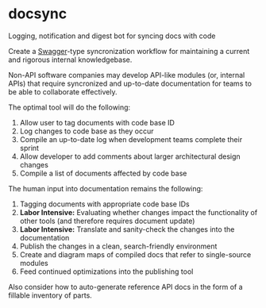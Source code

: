 # docsync
Logging, notification and digest bot for syncing docs with code

Create a [Swagger](https://swagger.io/)-type syncronization workflow for maintaining a current and rigorous internal knowledgebase.

Non-API software companies may develop API-like modules (or, internal APIs) that require syncronized and up-to-date documentation for teams to be able to collaborate effectively.

The optimal tool will do the following:

1. Allow user to tag documents with code base ID
1. Log changes to code base as they occur
1. Compile an up-to-date log when development teams complete their sprint
1. Allow developer to add comments about larger architectural design changes
1. Compile a list of documents affected by code base

The human input into documentation remains the following:

1. Tagging documents with appropriate code base IDs
1. **Labor Intensive:** Evaluating whether changes impact the functionality of other tools (and therefore requires document update)
1. **Labor Intensive:** Translate and sanity-check the changes into the documentation
1. Publish the changes in a clean, search-friendly environment
1. Create and diagram maps of compiled docs that refer to single-source modules
1. Feed continued optimizations into the publishing tool

Also consider how to auto-generate reference API docs in the form of a fillable inventory of parts.
